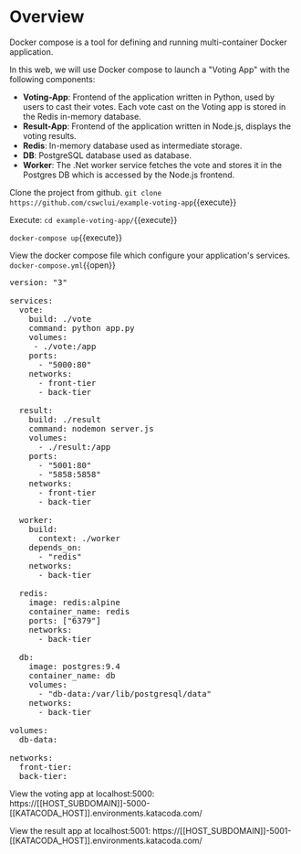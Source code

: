 <h1>Overview</h1>

Docker compose is a tool for defining and running multi-container Docker application.

In this web, we will use Docker compose to launch a "Voting App" with the following components:
* **Voting-App**: Frontend of the application written in Python, used by users to cast their votes. Each vote cast on the Voting app is stored in the Redis in-memory database.
* **Result-App**: Frontend of the application written in Node.js, displays the voting results.
* **Redis**: In-memory database used as intermediate storage.
* **DB**: PostgreSQL database used as database.
* **Worker**: The .Net worker service fetches the vote and stores it in the Postgres DB which is accessed by the Node.js frontend.

Clone the project from github.
`git clone https://github.com/cswclui/example-voting-app`{{execute}}


Execute:
`cd example-voting-app/`{{execute}}

`docker-compose up`{{execute}}


View the docker compose file which configure your application's services.
`docker-compose.yml`{{open}}

<pre>
version: "3"

services:
  vote:
    build: ./vote
    command: python app.py
    volumes:
     - ./vote:/app
    ports:
      - "5000:80"
    networks:
      - front-tier
      - back-tier

  result:
    build: ./result
    command: nodemon server.js
    volumes:
      - ./result:/app
    ports:
      - "5001:80"
      - "5858:5858"
    networks:
      - front-tier
      - back-tier

  worker:
    build:
      context: ./worker
    depends_on:
      - "redis"
    networks:
      - back-tier

  redis:
    image: redis:alpine
    container_name: redis
    ports: ["6379"]
    networks:
      - back-tier

  db:
    image: postgres:9.4
    container_name: db
    volumes:
      - "db-data:/var/lib/postgresql/data"
    networks:
      - back-tier

volumes:
  db-data:

networks:
  front-tier:
  back-tier:
</pre>

View the voting app at localhost:5000:
https://[[HOST_SUBDOMAIN]]-5000-[[KATACODA_HOST]].environments.katacoda.com/

View the result app at localhost:5001:
https://[[HOST_SUBDOMAIN]]-5001-[[KATACODA_HOST]].environments.katacoda.com/


